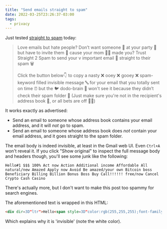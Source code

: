 ```yaml
---
title: "Send emails straight to spam"
date: 2022-03-25T23:26:37-03:00
tags:
  - privacy
---
```


Just tested [straight to spam](https://straight2spam.xyz) today:

> Love emails but hate people? Don’t want someone 🤡 at your party 🥳 but have to invite them 🤢 cause your mom 💁‍♀️ made you? Trust Straight 2 Spam to send your v important email 📧 straight to their spam 🗑
>
> Click the button below👇 to copy a nasty ❌ ooey ❌ gooey ❌ spam-keyword filled invisible message 🔤 for your email that you totally sent on time ⏰ but the 🐦 dodo-brain 🧠 won't see it because they didn’t check their spam folder 📂 (Just make sure you're not in the recipient's address book 📇, or all bets are off 🙅‍♀️)

It works exactly as advertised:

- Send an email to someone whose address book contains your email address, and it will _not_ go to spam.
- Send an email to someone whose address book does _not_ contain your email address, and it goes straight to the spam folder.

The email body is indeed invisible, at least in the Gmail web UI. Even `Ctrl+A` won't reveal it. If you click "Show original" to inspect the full message body and headers though, you'll see some junk like the following:

```text
Hello#1 $$$ 100% Act now Action Additional income Affordable All
natural/new Amazed Apply now Avoid Be amazed/your own Bitcoin boss
Beneficiary Billing Billion Bonus Boss Buy Call!!!!!! free/now Cancel
Crypto Cash Casino
```

There's actually more, but I don't want to make this post too spammy for search engines.

The aforementioned text is wrapped in this HTML:

```html
<div dir=3D"ltr">Hello<span style=3D"color:rgb(255,255,255);font-family:&quot;Comic Sans MS&quot;;font-size:1px">
```

Which explains why it is 'invisible' (note the white color).
